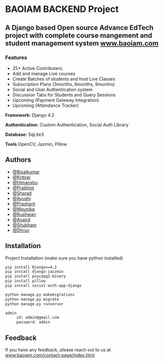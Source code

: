 
# BAOIAM BACKEND Project
## A Django based Open source Advance EdTech project with complete course mangement and student management system www.baoiam.com

### Features
- 25+ Active Contributers.
- Add and manage Live courses
- Create Batches of students and host Live Classes
- Subscription Plans (3months, 6months, 9months)
- Social and User Authentication system
- Discussion Tabs for Students and Query Sessions
- Upcoming (Payment Gateway Integration)
- Upcoming (Attendance Tracker)


**Framework:** Django 4.2


**Authentication:** Custom Authentication, Social Auth Library

**Database:** SqLite3

**Tools** OpenCV, Jazmin, Pillow



## Authors

- [@Bisalkumar](https://github.com/Bisalkumar)
- [@Kritiraj](https://github.com/kritirajmaharana)
- [@Himanshu](https://github.com/himanshu-441)
- [@Prabhjot](https://github.com/prabhsingh20)
- [@Sharad](https://github.com/sharadpkadam)
- [@Ayushi](https://github.com/ayushijain-iuc)
- [@Prashant](https://github.com/prashant0612)
- [@Mounika](https://github.com/mounikasangana0126)
- [@Rushwan](https://github.com/Rushwan07)
- [@Anand](https://github.com/anandgadge97)
- [@Shubham](https://github.com/ShubhamSalunkhe-08)
- [@Dhruv](https://github.com/dhruv37502005)




## Installation

Project Installation
(make sure you have python installed)

```bash
pip install Django==4.2
pip install django-jazzmin
pip install psycopg2-binary
pip install pillow
pip install social-auth-app-django

python manage.py makemigrations
python manage.py migrate
python manage.py runserver

admin  
     id: admin@gmail.com
     password: admin
```
    
## Feedback

If you have any feedback, please reach out to us at www.baoiam.com/contact-page/index.html


